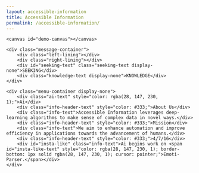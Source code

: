 ```yaml
---
layout: accessible-information
title: Accessible Information
permalink: /accessible-information/
---
```


<div id="large-header" class="large-header">
	
	<canvas id="demo-canvas"></canvas>

	<div class="message-container">
		<div class="left-lining"></div>
		<div class="right-lining"></div>
		<div id="seeking-text" class="seeking-text display-none">SEEKING</div>
		<div class="knowledge-text display-none">KNOWLEDGE</div>
	</div>

</div>


<div class="top-tv-screen display-none"></div>
<div class="bottom-tv-screen display-none"></div>
		
<div class="info-container display-none">
					
	<div class="menu-container display-none">	
		<div class="ai-text" style="color: rgba(28, 147, 230, 1);">Ai</div>
		<div class="info-header-text" style="color: #333;">About Us</div>
		<div class="info-text">Accessible Information leverages deep-learning algorithms to make sense of complex data in novel ways.</div>
		<div class="info-header-text" style="color: #333;">Mission</div>
		<div class="info-text">We aim to enhance automation and improve efficiency in applications towards the advancement of humans.</div>
		<div class="info-header-text" style="color: #333;">4/7/16</div>
		<div id="insta-like" class="info-text">Ai begins work on <span id="insta-like-text" style="color: rgba(28, 147, 230, 1); border-bottom: 1px solid rgba(28, 147, 230, 1); cursor: pointer;">Emoti-Parser.</span></div>
	</div>

</div>

<script src="http://davemuench.com/js/TweenLite.min.js"></script>
<script src="http://davemuench.com/js/EasePack.min.js"></script>
<script src="http://davemuench.com/js/rAF.js"></script>
<script src="http://davemuench.com/js/synapses.js"></script>
<script src="http://davemuench.com/js/ai.js"></script>
<script src="http://davemuench.com/js/fastclick.js"></script>

<script>
	new Ai();
</script>

</body>
</html>
